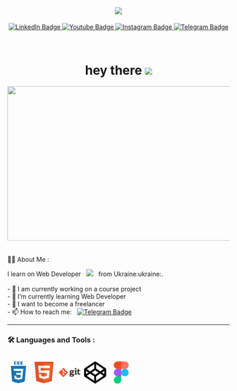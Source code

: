 <!-- ### Hi there 👋 -->

<div id="header" align="center">
  <img src="https://media.giphy.com/media/M9gbBd9nbDrOTu1Mqx/giphy.gif" width="100"/>
</div>
<br>

<div id="badges" align="center">
  <a href="https://www.linkedin.com/in/yevhenii-popov-861a7b237/">
    <img src="https://img.shields.io/badge/LinkedIn-blue?style=for-the-badge&logo=linkedin&logoColor=white" alt="LinkedIn Badge"/>
  </a>
  <a href="https://www.youtube.com/">
    <img src="https://img.shields.io/badge/YouTube-red?style=for-the-badge&logo=youtube&logoColor=white" alt="Youtube Badge"/>
  </a>
  <a href="https://www.instagram.com/yevhenii.popov/">
    <img src="https://img.shields.io/badge/Instagram-blueviolet?style=for-the-badge&logo=instagram&logoColor=white" alt="Instagram Badge"/>
  </a>
  <a href="https://t.me/Yevhenii_Popov">
    <img src="https://img.shields.io/badge/Telegram-blue?style=for-the-badge&logo=telegram&logoColor=white" alt="Telegram Badge"/>
  </a>
</div>
<br>
<div align="center">
  <img src="https://komarev.com/ghpvc/?username=zhen4ik10&style=flat-square&color=blue" alt=""/>
</div>
<h1 align="center">
  hey there
  <img src="https://media.giphy.com/media/hvRJCLFzcasrR4ia7z/giphy.gif" width="30px"/>
</h1>

<div align="center">
  <img src="https://media.giphy.com/media/Y4ak9Ki2GZCbJxAnJD/giphy.gif" width="600" height="350"/>
</div>
<br>

:man_technologist: About Me :
<br>
<div>
  I learn on Web Developer  &nbsp; <img src="https://media.giphy.com/media/WUlplcMpOCEmTGBtBW/giphy.gif" width="30"> &nbsp; from Ukraine:ukraine:.
</div>
<br>
- 🔭 I am currently working on a course project <br>
- 🌱 I’m currently learning Web Developer <br>
- 💼 I want to become a freelancer <br>
- 📫 How to reach me: &nbsp; <a href="https://t.me/Yevhenii_Popov">
    <img src="https://img.shields.io/badge/Telegram-blue?style=for-the-badge&logo=telegram&logoColor=white" alt="Telegram Badge"/>
  </a>
<br>

---

### :hammer_and_wrench: Languages and Tools :
<br>
<div>
<img src="https://github.com/devicons/devicon/blob/master/icons/css3/css3-plain-wordmark.svg"  title="CSS3" alt="CSS" width="50" height="50"/>&nbsp;
  <img src="https://github.com/devicons/devicon/blob/master/icons/html5/html5-original.svg" title="HTML5" alt="HTML" width="50" height="50"/>&nbsp;
<!--   <img src="https://github.com/devicons/devicon/blob/master/icons/javascript/javascript-original.svg" title="JavaScript" alt="JavaScript" width="50" height="50"/>&nbsp; -->
<!--   <img src="https://github.com/devicons/devicon/blob/master/icons/sass/sass-original.svg"  title="CSS3" alt="CSS" width="50" height="50"/>&nbsp; -->
<!--   <img src="https://github.com/devicons/devicon/blob/master/icons/jquery/jquery-original-wordmark.svg" title="JavaScript" alt="JavaScript" width="50" height="50"/>&nbsp; -->
<!--   <img src="https://github.com/devicons/devicon/blob/master/icons/bootstrap/bootstrap-original.svg" title="Git" **alt="Git" width="50" height="50"/>&nbsp; -->
  <img src="https://github.com/devicons/devicon/blob/master/icons/git/git-original-wordmark.svg" title="Git" **alt="Git" width="50" height="50"/>&nbsp;
  <img src="https://github.com/devicons/devicon/blob/master/icons/codepen/codepen-plain.svg" title="Git" **alt="Git" width="50" height="50"/>&nbsp;
  <img src="https://github.com/devicons/devicon/blob/master/icons/figma/figma-original.svg" title="Git" **alt="Git" width="50" height="50"/>&nbsp;
<!--   <img src="https://github.com/devicons/devicon/blob/master/icons/gulp/gulp-plain.svg" title="Git" **alt="Git" width="50" height="50"/>&nbsp; -->
<!--   <img src="https://github.com/devicons/devicon/blob/master/icons/markdown/markdown-original.svg" title="Git" **alt="Git" width="50" height="50"/>&nbsp; -->
<!--   <img src="https://github.com/devicons/devicon/blob/master/icons/npm/npm-original-wordmark.svg" title="Git" **alt="Git" width="50" height="50"/>&nbsp; -->
</div>

<!--
**zhen4ik10/zhen4ik10** is a ✨ _special_ ✨ repository because its `README.md` (this file) appears on your GitHub profile.

Here are some ideas to get you started:

- 🔭 I’m currently working on ...
- 🌱 I’m currently learning ...
- 👯 I’m looking to collaborate on ...
- 🤔 I’m looking for help with ...
- 💬 Ask me about ...
- 📫 How to reach me: ...
- 😄 Pronouns: ...
- ⚡ Fun fact: ...
-->
